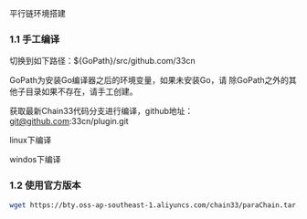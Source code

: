 平行链环境搭建


### 1.1 手工编译
切换到如下路径：${GoPath}/src/github.com/33cn

GoPath为安装Go编译器之后的环境变量，如果未安装Go，请
除GoPath之外的其他子目录如果不存在，请手工创建。

获取最新Chain33代码分支进行编译，github地址：git@github.com:33cn/plugin.git

linux下编译

windos下编译



### 1.2 使用官方版本


```bash 
wget https://bty.oss-ap-southeast-1.aliyuncs.com/chain33/paraChain.tar.gz
```